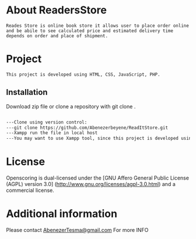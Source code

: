 
#  About ReadersStore #

	Reades Store is online book store it allows user to place order online 
	and be abile to see calculated price and estimated delivery time depends on order and place of shipment.


# Project # 

 	This project is developed using HTML, CSS, JavaScript, PHP. 


## Installation

Download zip file or clone a repository with git clone <url>. 

```bash

---Clone using version control:
---git clone https://github.com/Abenezerbeyene/ReadItStore.git
---Xampp run the file in local host
---You may want to use Xampp tool, since this project is developed using php. 
```
# License #
Openscoring is dual-licensed under the [GNU Affero General Public License (AGPL) version 3.0] (http://www.gnu.org/licenses/agpl-3.0.html) and a commercial license.

# Additional information #

Please contact AbenezerTesma@gmail.com For more INFO
